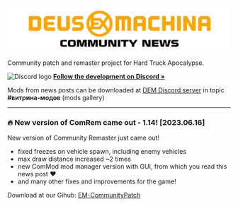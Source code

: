 <!-- Header -->

![NewsLogo](https://raw.githubusercontent.com/DeusExMachinaTeam/ComModNews/main/news_eng.png)

Community patch and remaster project for Hard Truck Apocalypse.

![Discord logo](https://user-images.githubusercontent.com/79088546/174305727-755adfa0-57c2-41b0-9717-8476fcbc4567.png) [**Follow the development on Discord »**](https://discord.gg/deus-ex-machina-522817939616038912)

Mods from news posts can be downloaded at [DEM Discord server](https://discord.gg/deus-ex-machina-522817939616038912) in topic **#витрина-модов** (mods gallery)

---
### 🔥 New version of ComRem came out - 1.14! [2023.06.16]

New version of Community Remaster just came out!
* fixed freezes on vehicle spawn, including enemy vehicles
* max draw distance increased ~2 times
* new ComMod mod manager version with GUI, from which you read this news post ❤️
* and many other fixes and improvements for the game!

Download at our Gihub: [EM-CommunityPatch](https://github.com/DeusExMachinaTeam/EM-CommunityPatch)
